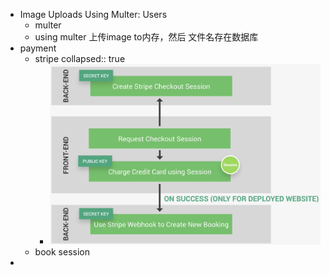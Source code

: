 - Image Uploads Using Multer: Users
	- multer
	- using multer 上传image to内存，然后 文件名存在数据库
- payment
	- stripe
	  collapsed:: true
		- ![image.png](../assets/image_1717723085288_0.png)
	- book session
-